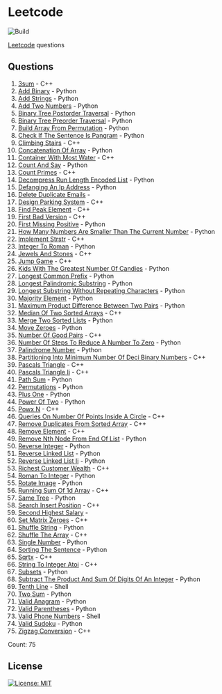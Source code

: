 # Leetcode

![Build](https://github.com/Zeyu-Li/leetcode/workflows/Generate%20MD/badge.svg)

[Leetcode](https://leetcode.com/) questions



## Questions 
 1. [3sum](https://leetcode.com/problems/3sum) - C++ 
 2. [Add Binary](https://leetcode.com/problems/add-binary) - Python 
 3. [Add Strings](https://leetcode.com/problems/add-strings) - Python 
 4. [Add Two Numbers](https://leetcode.com/problems/add-two-numbers) - Python 
 5. [Binary Tree Postorder Traversal](https://leetcode.com/problems/binary-tree-postorder-traversal) - Python 
 6. [Binary Tree Preorder Traversal](https://leetcode.com/problems/binary-tree-preorder-traversal) - Python 
 7. [Build Array From Permutation](https://leetcode.com/problems/build-array-from-permutation) - Python 
 8. [Check If The Sentence Is Pangram](https://leetcode.com/problems/check-if-the-sentence-is-pangram) - Python 
 9. [Climbing Stairs](https://leetcode.com/problems/climbing-stairs) - C++ 
 10. [Concatenation Of Array](https://leetcode.com/problems/concatenation-of-array) - Python 
 11. [Container With Most Water](https://leetcode.com/problems/container-with-most-water) - C++ 
 12. [Count And Say](https://leetcode.com/problems/count-and-say) - Python 
 13. [Count Primes](https://leetcode.com/problems/count-primes) - C++ 
 14. [Decompress Run Length Encoded List](https://leetcode.com/problems/decompress-run-length-encoded-list) - Python 
 15. [Defanging An Ip Address](https://leetcode.com/problems/defanging-an-ip-address) - Python 
 16. [Delete Duplicate Emails](https://leetcode.com/problems/delete-duplicate-emails) -  
 17. [Design Parking System](https://leetcode.com/problems/design-parking-system) - C++ 
 18. [Find Peak Element](https://leetcode.com/problems/find-peak-element) - C++ 
 19. [First Bad Version](https://leetcode.com/problems/first-bad-version) - C++ 
 20. [First Missing Positive](https://leetcode.com/problems/first-missing-positive) - Python 
 21. [How Many Numbers Are Smaller Than The Current Number](https://leetcode.com/problems/how-many-numbers-are-smaller-than-the-current-number) - Python 
 22. [Implement Strstr](https://leetcode.com/problems/implement-strstr) - C++ 
 23. [Integer To Roman](https://leetcode.com/problems/integer-to-roman) - Python 
 24. [Jewels And Stones](https://leetcode.com/problems/jewels-and-stones) - C++ 
 25. [Jump Game](https://leetcode.com/problems/jump-game) - C++ 
 26. [Kids With The Greatest Number Of Candies](https://leetcode.com/problems/kids-with-the-greatest-number-of-candies) - Python 
 27. [Longest Common Prefix](https://leetcode.com/problems/longest-common-prefix) - Python 
 28. [Longest Palindromic Substring](https://leetcode.com/problems/longest-palindromic-substring) - Python 
 29. [Longest Substring Without Repeating Characters](https://leetcode.com/problems/longest-substring-without-repeating-characters) - Python 
 30. [Majority Element](https://leetcode.com/problems/majority-element) - Python 
 31. [Maximum Product Difference Between Two Pairs](https://leetcode.com/problems/maximum-product-difference-between-two-pairs) - Python 
 32. [Median Of Two Sorted Arrays](https://leetcode.com/problems/median-of-two-sorted-arrays) - C++ 
 33. [Merge Two Sorted Lists](https://leetcode.com/problems/merge-two-sorted-lists) - Python 
 34. [Move Zeroes](https://leetcode.com/problems/move-zeroes) - Python 
 35. [Number Of Good Pairs](https://leetcode.com/problems/number-of-good-pairs) - C++ 
 36. [Number Of Steps To Reduce A Number To Zero](https://leetcode.com/problems/number-of-steps-to-reduce-a-number-to-zero) - Python 
 37. [Palindrome Number](https://leetcode.com/problems/palindrome-number) - Python 
 38. [Partitioning Into Minimum Number Of Deci Binary Numbers](https://leetcode.com/problems/partitioning-into-minimum-number-of-deci-binary-numbers) - C++ 
 39. [Pascals Triangle](https://leetcode.com/problems/pascals-triangle) - C++ 
 40. [Pascals Triangle Ii](https://leetcode.com/problems/pascals-triangle-ii) - C++ 
 41. [Path Sum](https://leetcode.com/problems/path-sum) - Python 
 42. [Permutations](https://leetcode.com/problems/permutations) - Python 
 43. [Plus One](https://leetcode.com/problems/plus-one) - Python 
 44. [Power Of Two](https://leetcode.com/problems/power-of-two) - Python 
 45. [Powx N](https://leetcode.com/problems/powx-n) - C++ 
 46. [Queries On Number Of Points Inside A Circle](https://leetcode.com/problems/queries-on-number-of-points-inside-a-circle) - C++ 
 47. [Remove Duplicates From Sorted Array](https://leetcode.com/problems/remove-duplicates-from-sorted-array) - C++ 
 48. [Remove Element](https://leetcode.com/problems/remove-element) - C++ 
 49. [Remove Nth Node From End Of List](https://leetcode.com/problems/remove-nth-node-from-end-of-list) - Python 
 50. [Reverse Integer](https://leetcode.com/problems/reverse-integer) - Python 
 51. [Reverse Linked List](https://leetcode.com/problems/reverse-linked-list) - Python 
 52. [Reverse Linked List Ii](https://leetcode.com/problems/reverse-linked-list-ii) - Python 
 53. [Richest Customer Wealth](https://leetcode.com/problems/richest-customer-wealth) - C++ 
 54. [Roman To Integer](https://leetcode.com/problems/roman-to-integer) - Python 
 55. [Rotate Image](https://leetcode.com/problems/rotate-image) - Python 
 56. [Running Sum Of 1d Array](https://leetcode.com/problems/running-sum-of-1d-array) - C++ 
 57. [Same Tree](https://leetcode.com/problems/same-tree) - Python 
 58. [Search Insert Position](https://leetcode.com/problems/search-insert-position) - C++ 
 59. [Second Highest Salary](https://leetcode.com/problems/second-highest-salary) -  
 60. [Set Matrix Zeroes](https://leetcode.com/problems/set-matrix-zeroes) - C++ 
 61. [Shuffle String](https://leetcode.com/problems/shuffle-string) - Python 
 62. [Shuffle The Array](https://leetcode.com/problems/shuffle-the-array) - C++ 
 63. [Single Number](https://leetcode.com/problems/single-number) - Python 
 64. [Sorting The Sentence](https://leetcode.com/problems/sorting-the-sentence) - Python 
 65. [Sqrtx](https://leetcode.com/problems/sqrtx) - C++ 
 66. [String To Integer Atoi](https://leetcode.com/problems/string-to-integer-atoi) - C++ 
 67. [Subsets](https://leetcode.com/problems/subsets) - Python 
 68. [Subtract The Product And Sum Of Digits Of An Integer](https://leetcode.com/problems/subtract-the-product-and-sum-of-digits-of-an-integer) - Python 
 69. [Tenth Line](https://leetcode.com/problems/tenth-line) - Shell 
 70. [Two Sum](https://leetcode.com/problems/two-sum) - Python 
 71. [Valid Anagram](https://leetcode.com/problems/valid-anagram) - Python 
 72. [Valid Parentheses](https://leetcode.com/problems/valid-parentheses) - Python 
 73. [Valid Phone Numbers](https://leetcode.com/problems/valid-phone-numbers) - Shell 
 74. [Valid Sudoku](https://leetcode.com/problems/valid-sudoku) - Python 
 75. [Zigzag Conversion](https://leetcode.com/problems/zigzag-conversion) - C++ 

Count: 75


## License

[![License: MIT](https://img.shields.io/badge/License-MIT-blue.svg)](https://opensource.org/licenses/MIT)